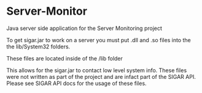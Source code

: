 # Server-Monitor
Java server side application for the Server Monitoring project 

To get sigar.jar to work on a server you must put .dll and .so files into the the lib/System32 folders.

These files are located inside of the /lib folder

This allows for the sigar.jar to contact low level system info. These files were not written as part of the project and are infact part of the SIGAR API.
Please see SIGAR API docs for the usage of these files. 